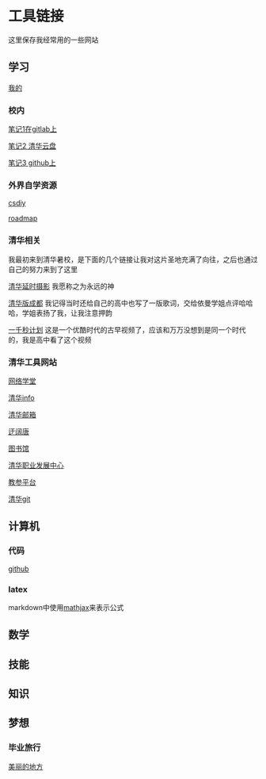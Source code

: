 # 工具链接
这里保存我经常用的一些网站

## 学习

[我的](cs/learn.md)

### 校内

[笔记1在gitlab上](https://git.tsinghua.edu.cn/THUanonymous/bypass-thu-cst)

[笔记2 清华云盘](https://cloud.tsinghua.edu.cn/d/38765e42b4f5414ea0d0/?p=%2F&mode=list)

[笔记3 github上](https://github.com/PKUanonym/REKCARC-TSC-UHT)

### 外界自学资源

[csdiy](https://csdiy.wiki/)

[roadmap](https://roadmap.sh/?fl=1)

### 清华相关

我最初来到清华暑校，是下面的几个链接让我对这片圣地充满了向往，之后也通过自己的努力来到了这里

[清华延时摄影](https://www.bilibili.com/video/BV1nf4y1q7Rb/?spm_id_from=333.337.search-card.all.click&vd_source=343ab74b29d0933831a3f91466f79b29)
我愿称之为永远的神

[清华版成都](https://www.bilibili.com/video/BV1zp411Z7ZY/?spm_id_from=333.337.search-card.all.click&vd_source=343ab74b29d0933831a3f91466f79b29)
我记得当时还给自己的高中也写了一版歌词，交给依曼学姐点评哈哈哈，学姐表扬了我，让我注意押韵

[一千秒计划](https://www.bilibili.com/video/BV19t411q7zY/?spm_id_from=333.337.search-card.all.click&vd_source=343ab74b29d0933831a3f91466f79b29)
这是一个优酷时代的古早视频了，应该和万万没想到是同一个时代的，我是高中看了这个视频

### 清华工具网站
[网络学堂](https://learn.tsinghua.edu.cn/f/wlxt/index/course/student/)

[清华info](https://info2021.tsinghua.edu.cn/f/info/gxfw_fg/common/index)

[清华邮箱](https://mails.tsinghua.edu.cn/coremail/XT/index.jsp?sid=EAGuaeXXdXichLsOLyahhjZvOZAGmTnK#mail.list%7C%7B%22fid%22%3A1%7D)

[迂阔唐](https://pro.yuketang.cn/v2/web/index?date=1714468251844&newWeb=1)

[图书馆](https://lib.tsinghua.edu.cn/)

[清华职业发展中心](https://career.tsinghua.edu.cn/)

[教参平台](https://reserves.lib.tsinghua.edu.cn/)

[清华git](https://git.tsinghua.edu.cn/)

## 计算机

### 代码
[github](https://github.com/dghtucs)


### latex
markdown中使用[mathjax](https://www.mathjax.org/)来表示公式

## 数学




## 技能





## 知识


## 梦想

### 毕业旅行

[美丽的地方](https://www.youtube.com/watch?v=Fz8VQipErGQ)



